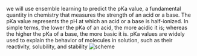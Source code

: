 we will use ensemble learning to predict the pKa value, a fundamental quantity in
chemistry that measures the strength of an acid or a base. The pKa value represents the pH at which an acid or a base is half-ionized. In simple terms, the lower the pKa of an acid, the more acidic it is; whereas the higher the pKa of a base, the more basic it is. pKa values are widely used to explain the behavior of molecules in solution, such as their reactivity, solubility, and stability
![scheme](https://github.com/songyuan93/pKa/assets/66092019/cbf2e2f3-d966-48fc-b787-39869dfd5f7c)
